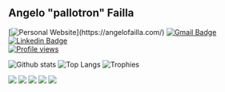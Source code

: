 ## Angelo "pallotron" Failla

[![Personal Website]([https://img.shields.io/badge/portfolio-web-blue?style=flat&link=https://angelofailla.com/](https://img.shields.io/badge/personal-website-blue?style=flat&link=https://angelofailla.com/))](https://angelofailla.com/) [![Gmail Badge](https://img.shields.io/badge/-pallotron@gmail.com-005FF9?style=flat&logo=Mail.Ru&logoColor=white&link=mailto:pallotron@gmail.com)](mailto:pallotron@gmail.com) 
[![Linkedin Badge](https://img.shields.io/badge/-Linkedin-0072b1?style=flat&logo=Linkedin&logoColor=white&link=https://www.linkedin.com/in/pallotron/)](https://www.linkedin.com/in/pallotron/)  
[![Profile views](https://komarev.com/ghpvc/?username=pallotron)](https://komarev.com/ghpvc/?username=pallotron)

![Github stats](https://github-readme-stats.vercel.app/api?username=pallotron&show_icons=true&include_all_commits=true)
![Top Langs](https://github-readme-stats.vercel.app/api/top-langs/?username=pallotron&layout=compact)
![Trophies](https://github-profile-trophy.vercel.app/?username=pallotron&column=4&&margin-w=5&margin-h=5&no-bg=true&no-frame=true&theme=flat)

![](https://github-profile-summary-cards.vercel.app/api/cards/profile-details?username=pallotron&theme=nord_bright)
![](https://github-profile-summary-cards.vercel.app/api/cards/repos-per-language?username=pallotron&theme=nord_bright)
![](https://github-profile-summary-cards.vercel.app/api/cards/most-commit-language?username=pallotron&theme=nord_bright)
![](https://github-profile-summary-cards.vercel.app/api/cards/stats?username=pallotron&theme=nord_bright)
![](https://github-profile-summary-cards.vercel.app/api/cards/productive-time?username=pallotron&theme=nord_bright)

